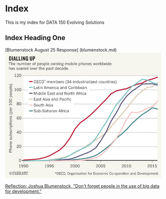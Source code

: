 # Index

This is my index for DATA 150 Evolving Solutions

## Index Heading One

[Blumenstock August 25 Response] (blumenstock.md)
![](chart.jpg)

[Reflection: Joshua Blumenstock, "Don't forget people in the use of big data for development."](<https://wmedu-my.sharepoint.com/:w:/g/personal/aeglass_wm_edu/EbyPuDQFAlVIp1uUqW3zhiIBsE6vWk4VShg9J0XiGe0r_A?e=cLMPUL> "Reflection: Joshua Blumenstock, 'Don't forget people in the use of big data for development.'")
